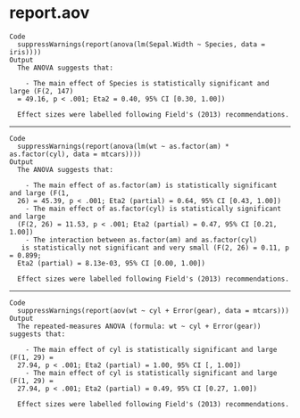 # report.aov

    Code
      suppressWarnings(report(anova(lm(Sepal.Width ~ Species, data = iris))))
    Output
      The ANOVA suggests that:
      
        - The main effect of Species is statistically significant and large (F(2, 147)
      = 49.16, p < .001; Eta2 = 0.40, 95% CI [0.30, 1.00])
      
      Effect sizes were labelled following Field's (2013) recommendations.

---

    Code
      suppressWarnings(report(anova(lm(wt ~ as.factor(am) * as.factor(cyl), data = mtcars))))
    Output
      The ANOVA suggests that:
      
        - The main effect of as.factor(am) is statistically significant and large (F(1,
      26) = 45.39, p < .001; Eta2 (partial) = 0.64, 95% CI [0.43, 1.00])
        - The main effect of as.factor(cyl) is statistically significant and large
      (F(2, 26) = 11.53, p < .001; Eta2 (partial) = 0.47, 95% CI [0.21, 1.00])
        - The interaction between as.factor(am) and as.factor(cyl)
       is statistically not significant and very small (F(2, 26) = 0.11, p = 0.899;
      Eta2 (partial) = 8.13e-03, 95% CI [0.00, 1.00])
      
      Effect sizes were labelled following Field's (2013) recommendations.

---

    Code
      suppressWarnings(report(aov(wt ~ cyl + Error(gear), data = mtcars)))
    Output
      The repeated-measures ANOVA (formula: wt ~ cyl + Error(gear)) suggests that:
      
        - The main effect of cyl is statistically significant and large (F(1, 29) =
      27.94, p < .001; Eta2 (partial) = 1.00, 95% CI [, 1.00])
        - The main effect of cyl is statistically significant and large (F(1, 29) =
      27.94, p < .001; Eta2 (partial) = 0.49, 95% CI [0.27, 1.00])
      
      Effect sizes were labelled following Field's (2013) recommendations.

